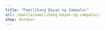 ```yaml
---
title: "Pamilihang Bayan ng Sampaloc"
url: /manila/pamilihang-bayan-ng-sampaloc/
shop: Outdoor
---
```

